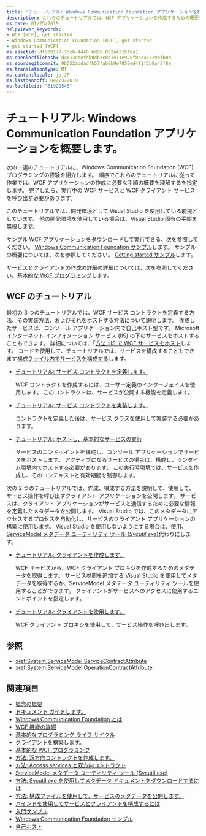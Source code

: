 ```yaml
---
title: 'チュートリアル: Windows Communication Foundation アプリケーションを概要します。'
description: これらのチュートリアルでは、WCF アプリケーションを作成するための概要を提供します。
ms.date: 01/25/2019
helpviewer_keywords:
- WCF [WCF], get started
- Windows Communication Foundation [WCF], get started
- get started [WCF]
ms.assetid: df939177-73cb-4440-bd95-092a421516a1
ms.openlocfilehash: d4613edefeb8db2c0d1e11e925f8ac41329efb0d
ms.sourcegitcommit: 9b552addadfb57fab0b9e7852ed4f1f1b8a42f8e
ms.translationtype: MT
ms.contentlocale: ja-JP
ms.lasthandoff: 04/23/2019
ms.locfileid: "61929545"
---
```

# <a name="tutorial-get-started-with-windows-communication-foundation-applications"></a>チュートリアル: Windows Communication Foundation アプリケーションを概要します。
次の一連のチュートリアルに、Windows Communication Foundation (WCF) プログラミングの経験を紹介します。 順序でこれらのチュートリアルに従って作業では、WCF アプリケーションの作成に必要な手順の概要を理解するを指定します。 完了したら、実行中の WCF サービスと WCF クライアント サービスを呼び出す必要があります。 

このチュートリアルでは、開発環境として Visual Studio を使用している前提としています。 他の開発環境を使用している場合は、Visual Studio 固有の手順を無視します。 

サンプル WCF アプリケーションをダウンロードして実行できる、次を参照してください。 [Windows Communication Foundation サンプル](samples/index.md)します。 サンプルの概要については、次を参照してください。 [Getting started サンプル](samples/getting-started-sample.md)します。

サービスとクライアントの作成の詳細の詳細については、次を参照してください。[基本的な WCF プログラミング](basic-wcf-programming.md)します。

## <a name="wcf-tutorials"></a>WCF のチュートリアル

最初の 3 つのチュートリアルでは、WCF サービス コントラクトを定義する方法、その実装方法、およびそれをホストする方法について説明します。 作成したサービスは、コンソール アプリケーション内で自己ホスト型です。 Microsoft インターネット インフォメーション サービス (IIS) の下のサービスをホストすることもできます。 詳細については、「[方法 :IIS で WCF サービスをホスト](feature-details/how-to-host-a-wcf-service-in-iis.md)します。 コードを使用して、チュートリアルでは、サービスを構成することもできます[構成ファイル内でサービスを構成する](configuring-services-using-configuration-files.md)します。 

- [チュートリアル: サービス コントラクトを定義します。](how-to-define-a-wcf-service-contract.md)

    WCF コントラクトを作成するには、ユーザー定義のインターフェイスを使用します。 このコントラクトは、サービスが公開する機能を定義します。

- [チュートリアル: サービス コントラクトを実装します。](how-to-implement-a-wcf-contract.md)

    コントラクトを定義した後は、サービス クラスを使用して実装する必要があります。

- [チュートリアル: ホストし、基本的なサービスの実行](how-to-host-and-run-a-basic-wcf-service.md)

    サービスのエンドポイントを構成し、コンソール アプリケーションでサービスをホストします。 アクティブになるサービスの場合は、構成し、ランタイム環境内でホストする必要があります。 この実行時環境では、サービスを作成し、そのコンテキストと有効期間を制御します。

次の 2 つのチュートリアルでは、作成、構成する方法を説明して、使用して、サービス操作を呼び出すクライアント アプリケーションを公開します。 サービスは、クライアント アプリケーションがサービスと通信するために必要な情報を定義したメタデータを公開します。 Visual Studio では、このメタデータにアクセスするプロセスを自動化し、サービスのクライアント アプリケーションの構築に使用します。 Visual Studio を使用しないようにする場合は、使用、 [ServiceModel メタデータ ユーティリティ ツール (*Svcutil.exe*)](servicemodel-metadata-utility-tool-svcutil-exe.md)代わりにします。

- [チュートリアル: クライアントを作成します。](how-to-create-a-wcf-client.md)

    WCF サービスから、WCF クライアント プロキシを作成するためのメタデータを取得します。 サービス参照を追加する Visual Studio を使用してメタデータを取得するか、ServiceModel メタデータ ユーティリティ ツールを使用することができます。 クライアントがサービスへのアクセスに使用するエンドポイントを指定します。

- [チュートリアル: クライアントを使用します。](how-to-use-a-wcf-client.md)

    WCF クライアント プロキシを使用して、サービス操作を呼び出します。

## <a name="reference"></a>参照

- <xref:System.ServiceModel.ServiceContractAttribute>
- <xref:System.ServiceModel.OperationContractAttribute>

## <a name="see-also"></a>関連項目

- [概念の概要](conceptual-overview.md)
- [ドキュメント ガイドします。](guide-to-the-documentation.md)
- [Windows Communication Foundation とは](whats-wcf.md)
- [WCF 機能の詳細](feature-details/index.md)
- [基本的なプログラミング ライフ サイクル](basic-programming-lifecycle.md)
- [クライアントを構築します。](building-clients.md)
- [基本的な WCF プログラミング](basic-wcf-programming.md)
- [方法: 双方向コントラクトを作成します。](feature-details/how-to-create-a-duplex-contract.md)
- [方法: Access services と双方向コントラクト](feature-details/how-to-access-services-with-a-duplex-contract.md)
- [ServiceModel メタデータ ユーティリティ ツール (Svcutil.exe)](servicemodel-metadata-utility-tool-svcutil-exe.md)
- [方法: Svcutil.exe を使用してメタデータ ドキュメントをダウンロードするには](feature-details/how-to-use-svcutil-exe-to-download-metadata-documents.md)
- [方法: 構成ファイルを使用して、サービスのメタデータを公開します。](feature-details/how-to-publish-metadata-for-a-service-using-a-configuration-file.md)
- [バインドを使用してサービスとクライアントを構成するには](using-bindings-to-configure-services-and-clients.md)
- [入門サンプル](samples/getting-started-sample.md)
- [Windows Communication Foundation サンプル](samples/index.md)
- [自己ホスト](samples/self-host.md)
